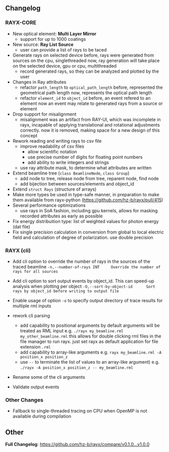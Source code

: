 ## Changelog

### RAYX-CORE

* New optical element: **Multi Layer Mirror**
    * support for up to 1000 coatings
* New source: **Ray List Source**
    * user can provide a list of rays to be taced
* Generate rays on selected device
    before, rays were generated from sources on the cpu, singlethreaded
    now, ray generation will take place on the selected device, gpu or cpu, multithreaded
    * record generated rays, so they can be analyzed and plotted by the user
* Changes in Ray attributes
    * refactor `path_length` to `optical_path_length`
        before, represented the geometrical path length
        now, represents the optical path length
    * refactor `element_id` to `object_id`
        before, an event refered to an element
        now an event may relate to generated rays from a source or element
* Drop support for misalignment
    * misalignment was an artifact from RAY-UI, which was incomplete in rayx, incapable of applying translational and rotational adjustments correctly. now it is removed, making space for a new design of this concept
* Rework reading and writing rays to csv file
    * improve readability of csv files
        * allow scientific notation
        * use precise number of digits for floating point numbers
        * add ability to write integers and strings
    * use ray attribute mask, to determine what attributes are written
* Extend beamline tree (`class BeamlineNode`, `class Group`)
    * add node to tree, release node from tree, reparent node, find node
    * add bijection between sources/elements and object_id
* Extend `struct Rays` (structure of arrays)
* Make more types be used in type-safe manner, in preparation to make them available from rayx-python (https://github.com/hz-b/rayx/pull/415)
* Several performance optimizations
    * use rays in SoA fashion, including gpu kernels, allows for masking recorded attributes as early as possible
* Fix energy distribuition type: list of weighted values for photon energy (dat file)
* Fix single precision calculation in conversion from global to local electric field and calculation of degree of polarization. use double precision

### RAYX (cli)

* Add cli option to override the number of rays in the sources of the traced beamline
`-n,--number-of-rays INT     Override the number of rays for all sources`
* Add cli option to sort output events by object_id. This can speed-up analysis when plotting per object
`-O,--sort-by-object-id      Sort rays by object_id before writing to output file`

* Enable usage of option `-o` to specify output directory of trace results for multiple rml inputs

* rework cli parsing
    * add capability to positional arguments
        by default arguments will be treated as RML input
        e.g. `./rayx my_beamline.rml my_other_beamline.rml`
        this allows for double clicking rml files in the file manager to run rayx. just set rayx as default application for file extension `.rml`
    * add capability to array-like arguments
        e.g. `rayx my_beamline.rml -A position_x position_z`
    * use `--` to terminate the list of values to an array-like argument)
        e.g. `./rayx -A position_x position_z -- my_beamline.rml`

* Rename some of the cli arguments
* Validate output events

### Other Changes

* Fallback to single-threaded tracing on CPU when OpenMP is not available during compilation

## Other

**Full Changelog**: https://github.com/hz-b/rayx/compare/v0.1.0...v1.0.0

